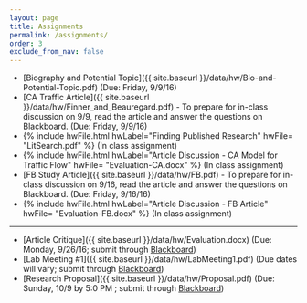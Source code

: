 ```yaml
---
layout: page
title: Assignments 
permalink: /assignments/
order: 3
exclude_from_nav: false
---
```


* [Biography and Potential Topic]({{ site.baseurl }}/data/hw/Bio-and-Potential-Topic.pdf) (Due: Friday, 9/9/16)
* [CA Traffic Article]({{ site.baseurl }}/data/hw/Finner_and_Beauregard.pdf) - To prepare for in-class discussion on 9/9, read the article and answer the questions on Blackboard. (Due: Friday, 9/9/16)
* {% include hwFile.html hwLabel="Finding Published Research" hwFile= "LitSearch.pdf" %} (In class assignment)
* {% include hwFile.html hwLabel="Article Discussion - CA Model for Traffic Flow" hwFile= "Evaluation-CA.docx" %} (In class assignment)
* [FB Study Article]({{ site.baseurl }}/data/hw/FB.pdf) - To prepare for in-class discussion on 9/16, read the article and answer the questions on Blackboard. (Due: Friday, 9/16/16)
* {% include hwFile.html hwLabel="Article Discussion - FB Article" hwFile= "Evaluation-FB.docx" %} (In class assignment)

---
* [Article Critique]({{ site.baseurl }}/data/hw/Evaluation.docx) (Due: Monday, 9/26/16; submit through [Blackboard](https://ct-ecsu.blackboard.com/webapps/login/))
* [Lab Meeting #1]({{ site.baseurl }}/data/hw/LabMeeting1.pdf) (Due dates will vary; submit through [Blackboard](https://ct-ecsu.blackboard.com/webapps/login/)) 
* [Research Proposal]({{ site.baseurl }}/data/hw/Proposal.pdf) (Due: Sunday, 10/9 by 5:0 PM ; submit through [Blackboard](https://ct-ecsu.blackboard.com/webapps/login/)) 

